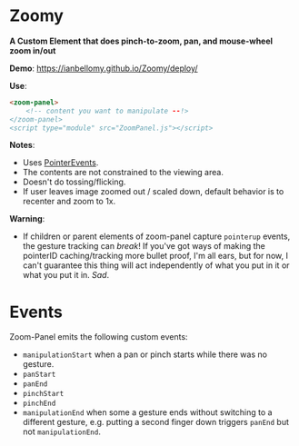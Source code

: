 # Zoomy

**A Custom Element that does pinch-to-zoom, pan, and mouse-wheel zoom in/out**

**Demo**: https://ianbellomy.github.io/Zoomy/deploy/

**Use**: 
````HTML
<zoom-panel>
	<!-- content you want to manipulate --!>
</zoom-panel>
<script type="module" src="ZoomPanel.js"></script>
````

**Notes**: 
- Uses [PointerEvents](https://caniuse.com/#feat=pointer). 
- The contents are not constrained to the viewing area.
- Doesn't do tossing/flicking.
- If user leaves image zoomed out / scaled down, default behavior is to recenter and zoom to 1x.


**Warning**: 
- If children or parent elements of zoom-panel capture `pointerup` events, the gesture tracking can *break*! If you've got ways of making the pointerID caching/tracking more bullet proof, I'm all ears, but for now, I can't guarantee this thing will act independently of what you put in it or what you put it in. *Sad*.

# Events
Zoom-Panel emits the following custom events:

- `manipulationStart` when a pan or pinch starts while there was no gesture.
- `panStart` 
- `panEnd`
- `pinchStart`
- `pinchEnd`
- `manipulationEnd` when some a gesture ends without switching to a different gesture, e.g. putting a second finger down triggers `panEnd` but not `manipulationEnd`.
